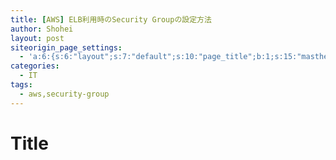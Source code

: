 ```yaml
---
title: [AWS] ELB利用時のSecurity Groupの設定方法
author: Shohei
layout: post
siteorigin_page_settings:
  - 'a:6:{s:6:"layout";s:7:"default";s:10:"page_title";b:1;s:15:"masthead_margin";b:1;s:13:"footer_margin";b:1;s:16:"display_masthead";b:1;s:22:"display_footer_widgets";b:1;}'
categories:
  - IT
tags:
  - aws,security-group 
--- 
```

# Title 
